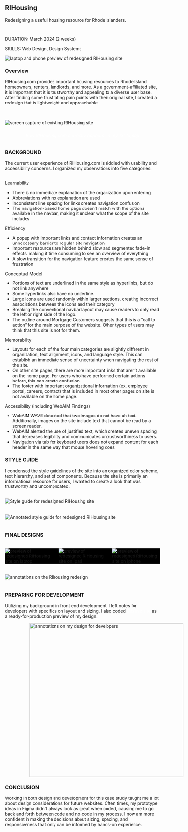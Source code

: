 
<div class="flex-row">
<div class="flex-1 flex-center">

<div>

## RIHousing

Redesigning a useful housing resource for Rhode Islanders.

<br>

<span class="grey">DURATION: </span> March 2024 (2 weeks)

<span class="grey">SKILLS: </span> Web Design, Design Systems

</div>

</div>

<div class="flex-1">
<img class="rounded" src='./images/rihousing/preview.png' alt="laptop and phone preview of redesigned RIHousing site"></img>

</div>

</div>

### Overview

RIHousing.com provides important housing resources to Rhode Island homeowners, renters, landlords, and more. As a government-affiliated site, it is important that it is trustworthy and appealing to a diverse user base. After finding some frustrating pain points with their original site, I created a redesign that is lightweight and approachable.

<br>
<br>

<img class="rounded" src='./images/rihousing/rihousing-old.png' alt="screen capture of existing RIHousing site">

<div style="font-size: 14px; color: white; padding-top: 10px; display: flex; justify-content: center">

*How RIHousing.com currently appears on my 13" laptop*

</div>

### BACKGROUND

The current user experience of RIHousing.com is riddled with usability and accessibility concerns. I organized my observations into five categories:
<br />
<br />

<div class="highlight-grid">
<div class="font-lg">
Learnability
</div>

<div>

- There is no immediate explanation of the organization upon entering
- Abbreviations with no explanation are used
- Inconsistent line spacing for links creates navigation confusion
- The navigation-based home page doesn’t match with the options available in the navbar, making it unclear what the scope of the site includes

</div>
</div>




<div class="highlight-grid">
<div class="font-lg">
Efficiency
</div>

<div>

- A popup with important links and contact information creates an unnecessary barrier to regular site navigation
- Important resources are hidden behind slow and segmented fade-in effects, making it time consuming to see an overview of everything
- A slow transition for the navigation feature creates the same sense of frustration

</div>
</div>




<div class="highlight-grid">
<div class="font-lg">
Conceptual Model
</div>

<div>

- Portions of text are underlined in the same style as hyperlinks, but do not link anywhere
- Some hyperlinks also have no underline.
- Large icons are used randomly within larger sections, creating incorrect associations between the icons and their category
- Breaking the conventional navbar layout may cause readers to only read the left or right side of the logo.
- The outline around Mortgage Customers suggests that this is a “call to action” for the main purpose of the website. Other types of users may think that this site is not for them.

</div>
</div>





<div class="highlight-grid">
<div class="font-lg">
Memorability
</div>

<div>

- Layouts for each of the four main categories are slightly different in organization, text alignment, icons, and language style. This can establish an immediate sense of uncertainty when navigating the rest of the site.
- On other site pages, there are more important links that aren’t available on the home page. For users who have performed certain actions before, this can create confusion
- The footer with important organizational information (ex. employee portal, careers, contact) that is included in most other pages on site is not available on the home page.

</div>
</div>



<div class="highlight-grid">
<div class="font-lg">
Accessibility (including WebAIM Findings)</div>

<div>

- WebAIM WAVE detected that two images do not have alt text. Additionally, images on the site include text that cannot be read by a screen reader.
- WebAIM alerted the use of justified text, which creates uneven spacing that decreases legibility and communicates untrustworthiness to users.
- Navigation via tab for keyboard users does not expand content for each header in the same way that mouse hovering does

</div>
</div>

### STYLE GUIDE

I condensed the style guidelines of the site into an organized color scheme, text hierarchy, and set of components. Because the site is primarily an informational resource for users, I wanted to create a look that was trustworthy and uncomplicated.

<br />

<img class="rounded" src='./images/rihousing/style-guide.png' alt="Style guide for redesigned RIHousing site">

<br> 
<br> 

<br>

<img class="rounded" src='./images/rihousing/style-guide-annotated.png' alt="Annotated style guide for redesigned RIHousing site">

<br />
<br />

### FINAL DESIGNS

<br />

<div class="rounded" style="display: grid; grid-template-columns: 1fr 1fr 1fr; align-items: center; gap: 20px; background-color: black">

<img class="rounded flex-1" src='./images/rihousing/laptop.png' alt="preview of redesigned RIHousing site on laptop">

<img class="rounded flex-1" src='./images/rihousing/ipad.png' alt="preview of redesigned RIHousing site on ipad">

<img class="rounded flex-1" src='./images/rihousing/iphone.png' alt="preview of redesigned RIHousing site on iphone">

</div>

<br />
<br />
<div>

<img src='./images/rihousing/redesign-notes.png' alt="annotations on the RIhousing redesign">

<br>
<br>

<div class="flex-row">
<div class="flex-1 flex-center">
<div>

### PREPARING FOR DEVELOPMENT

Utilizing my background in front end development, I left notes for developers with specifics on layout and sizing. I also coded <a href="https://ocarson1.github.io/rihousing/" style="color: white">this live site</a> as a ready-for-production preview of my design.

</div>

</div>
<div class="flex-1">
<img style="height: 500px; transform: translateX(80px)" src="./images/rihousing/code-annotations.png" alt="annotations on my design for developers">
</div>
</div>
</div>

### CONCLUSION

Working in both design and development for this case study taught me a lot about design considerations for future websites. Often times, my prototype ideas in Figma didn't always look as great when coded, causing me to go back and forth between code and no-code in my process. I now am more confident in making the decisions about sizing, spacing, and responsiveness that only can be informed by hands-on experience.